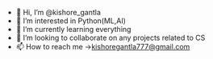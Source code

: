 - 👋 Hi, I’m @kishore_gantla
- 👀 I’m interested in Python(ML,AI)
- 🌱 I’m currently learning everything
- 💞️ I’m looking to collaborate on any projects related to CS
- 📫 How to reach me ->kishoregantla777@gmail.com


